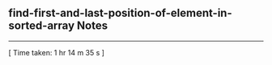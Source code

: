 <h2>find-first-and-last-position-of-element-in-sorted-array Notes</h2><hr>[ Time taken: 1 hr 14 m 35 s ]